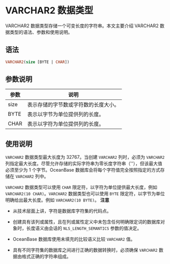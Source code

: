 VARCHAR2 数据类型 
==================================

VARCHAR2 数据类型存储一个可变长度的字符串。本文主要介绍 VARCHAR2 数据类型的语法、参数和使用说明。

语法 
-----------------------

```sql
VARCHAR2(size [BYTE | CHAR])
```



参数说明 
-------------------------



|  参数  |         说明         |
|------|--------------------|
| size | 表示存储的字节数或字符数的长度大小。 |
| BYTE | 表示以字节为单位提供列的长度。    |
| CHAR | 表示以字符为单位提供列的长度。    |



使用说明 
-------------------------

`VARCHAR2` 数据类型最大长度为 32767。当创建 `VARCHAR2` 列时，必须为 `VARCHAR2` 列指定最大长度。尽管允许存储的实际字符串为零长度字符串（''），但该最大值必须至少为 1 个字节。OceanBase 数据库会将每个字符值完全按照指定的方式存储在 `VARCHAR2` 列中。

`VARCHAR2` 数据类型可以使用 `CHAR` 限定符，以字符为单位提供最大长度，例如 `VARCHAR2(10 CHAR)`。`VARCHAR2` 数据类型也可以使用 `BYTE` 限定符，以字节为单位明确给出最大长度。例如 `VARCHAR2(10 BYTE)`。
**注意**



* 从技术层面上讲，字符是数据库字符集的代码点。

  

* 创建具有该列或属性，且在列或属性定义中未包含任何明确限定词的数据库对象时，长度语义由会话的 `NLS_LENGTH_SEMANTICS` 参数的值决定。

  

* OceanBase 数据库使用未填充的比较语义比较 `VARCHAR2` 值。

  

* 具有不同字符集的数据库之间进行正确的数据转换时，必须确保 `VARCHAR2` 数据由格式正确的字符串组成。

  



